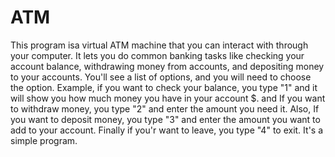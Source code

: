 <h1>ATM</h1>

This program isa virtual ATM machine that you can interact with through your computer. It lets you do common banking tasks like checking your account balance, withdrawing money from accounts, and depositing money to your accounts. You'll see a list of options, and you will need to choose the option. Example, if you want to check your balance, you type "1" and it will show you how much money you have in your account $. and If you want to withdraw money, you type "2" and enter the amount you need it. Also, If you want to deposit money, you type "3" and enter the amount you want to add to your account. Finally if you'r want to leave, you type "4" to exit. It's a simple program.
